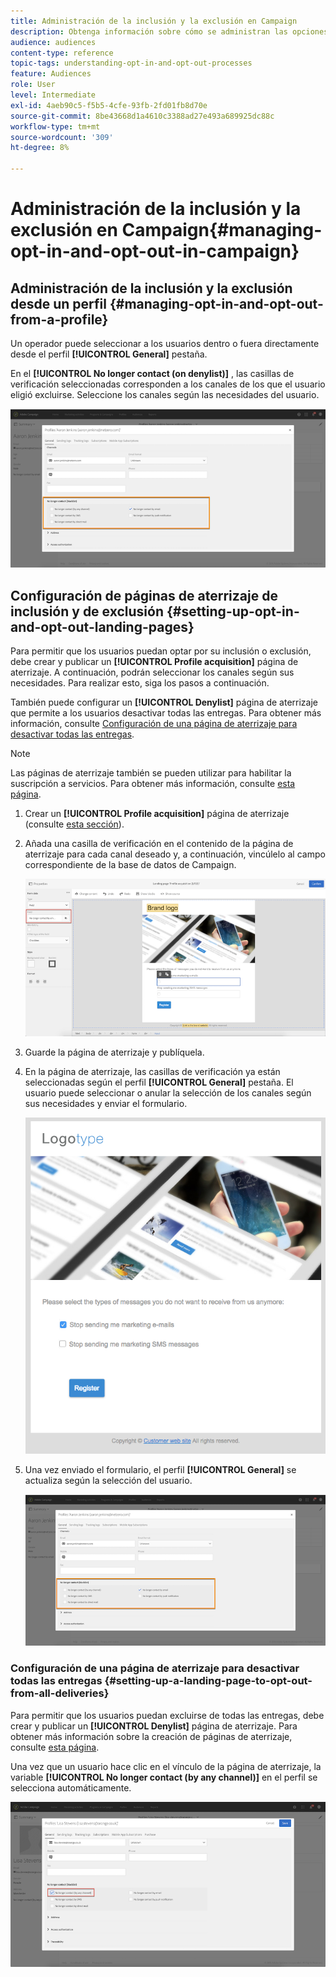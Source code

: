 ```yaml
---
title: Administración de la inclusión y la exclusión en Campaign
description: Obtenga información sobre cómo se administran las opciones de inclusión y exclusión en Adobe Campaign.
audience: audiences
content-type: reference
topic-tags: understanding-opt-in-and-opt-out-processes
feature: Audiences
role: User
level: Intermediate
exl-id: 4aeb90c5-f5b5-4cfe-93fb-2fd01fb8d70e
source-git-commit: 8be43668d1a4610c3388ad27e493a689925dc88c
workflow-type: tm+mt
source-wordcount: '309'
ht-degree: 8%

---
```


# Administración de la inclusión y la exclusión en Campaign{#managing-opt-in-and-opt-out-in-campaign}

## Administración de la inclusión y la exclusión desde un perfil {#managing-opt-in-and-opt-out-from-a-profile}

Un operador puede seleccionar a los usuarios dentro o fuera directamente desde el perfil **[!UICONTROL General]** pestaña.

En el **[!UICONTROL No longer contact (on denylist)]** , las casillas de verificación seleccionadas corresponden a los canales de los que el usuario eligió excluirse. Seleccione los canales según las necesidades del usuario.

![](assets/optin_landingpage_3.png)

## Configuración de páginas de aterrizaje de inclusión y de exclusión {#setting-up-opt-in-and-opt-out-landing-pages}

Para permitir que los usuarios puedan optar por su inclusión o exclusión, debe crear y publicar un **[!UICONTROL Profile acquisition]** página de aterrizaje. A continuación, podrán seleccionar los canales según sus necesidades. Para realizar esto, siga los pasos a continuación.

También puede configurar un **[!UICONTROL Denylist]** página de aterrizaje que permite a los usuarios desactivar todas las entregas. Para obtener más información, consulte [Configuración de una página de aterrizaje para desactivar todas las entregas](#setting-up-a-landing-page-to-opt-out-from-all-deliveries).

>[!NOTE]
>
>Las páginas de aterrizaje también se pueden utilizar para habilitar la suscripción a servicios. Para obtener más información, consulte [esta página](../../channels/using/configuring-landing-page.md#linking-a-landing-page-to-a-service).

1. Crear un **[!UICONTROL Profile acquisition]** página de aterrizaje (consulte [esta sección](../../channels/using/getting-started-with-landing-pages.md)).
1. Añada una casilla de verificación en el contenido de la página de aterrizaje para cada canal deseado y, a continuación, vincúlelo al campo correspondiente de la base de datos de Campaign.

   ![](assets/optin_landingpage_1.png)

1. Guarde la página de aterrizaje y publíquela.
1. En la página de aterrizaje, las casillas de verificación ya están seleccionadas según el perfil **[!UICONTROL General]** pestaña. El usuario puede seleccionar o anular la selección de los canales según sus necesidades y enviar el formulario.

   ![](assets/optin_landingpage_2.png)

1. Una vez enviado el formulario, el perfil **[!UICONTROL General]** se actualiza según la selección del usuario.

   ![](assets/optin_landingpage_3.png)

### Configuración de una página de aterrizaje para desactivar todas las entregas {#setting-up-a-landing-page-to-opt-out-from-all-deliveries}

Para permitir que los usuarios puedan excluirse de todas las entregas, debe crear y publicar un **[!UICONTROL Denylist]** página de aterrizaje. Para obtener más información sobre la creación de páginas de aterrizaje, consulte [esta página](../../channels/using/getting-started-with-landing-pages.md).

Una vez que un usuario hace clic en el vínculo de la página de aterrizaje, la variable **[!UICONTROL No longer contact (by any channel)]** en el perfil se selecciona automáticamente.

![](assets/blocklisting_allchannels.png)
